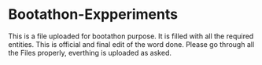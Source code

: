 # Bootathon-Expperiments
This is a file uploaded for bootathon purpose. It is filled with all the required entities.
This is official and final edit of the word done.
Please go through all the Files properly, everthing is uploaded as asked.
